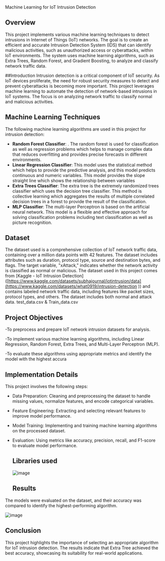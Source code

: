  Machine Learning for IoT Intrusion Detection

## Overview

This project implements various machine learning techniques to detect intrusions in Internet of Things (IoT) networks. The goal is to create an efficient and accurate Intrusion Detection System (IDS) that can identify malicious activities, such as unauthorized access or cyberattacks, within IoT environments. The system uses machine learning algorithms, such as Extra Trees, Random Forest, and Gradient Boosting, to analyze and classify network traffic data.




##Introduction
   Intrusion detection is a critical component of IoT security. As IoT devices proliferate, the need for robust security measures to detect and prevent cyberattacks is becoming more important. This project leverages machine learning to automate the detection of network-based intrusions in IoT systems. The focus is on analyzing network traffic to classify normal and malicious activities.

## Machine Learning Techniques

The following machine learning algorithms are used in this project for intrusion detection:

- **Random Forest Classifier**: . The random forest is used for classification as well as regression problems which helps to manage complex data that reduces overfitting and provides precise forecasts in different environments. 
- **Linear Regression Classifier**: This model uses the statistical method which helps to provide the predictive analysis, and this model predicts continuous and numeric variables. This model provides the slope straight line which shows the relationship between variables 
-  **Extra Trees Classifier**: The extra tree is the extremely randomized trees classifier which uses the decision tree classifier. This method is collective learning which aggregates the results of multiple correlated decision trees in a forest to provide the result of the classification. 
- **MLP Classifier**: The multi-layer Perceptron is based on the artificial neural network. This model is a flexible and effective approach for solving classification problems including text classification as well as picture recognition. 

## Dataset
The dataset used is a comprehensive collection of IoT network traffic data, containing over a million data points with 42 features. The dataset includes attributes such as duration, protocol type, source and destination bytes, and flags. The target variable, "xAttack," indicates whether the network activity is classified as normal or malicious.
The dataset used in this project comes from [Kaggle - IoT Intrusion Detection]([https://www.kaggle.com/datasets/subhajournal/iotintrusion/data](https://www.kaggle.com/datasets/what0919/intrusion-detection )) and contains labeled network traffic data, including features like packet sizes, protocol types, and others. The dataset includes both normal and attack data.
test_data.csv  & Train_data.csv

## Project Objectives

-To preprocess and prepare IoT network intrusion datasets for analysis.

-To implement various machine learning algorithms, including Linear Regression, Random Forest, Extra Trees, and Multi-Layer Perceptron (MLP).

-To evaluate these algorithms using appropriate metrics and identify the model with the highest accura

## Implementation Details

This project involves the following steps:

- Data Preparation: Cleaning and preprocessing the dataset to handle missing values, normalize features, and encode categorical variables.

- Feature Engineering: Extracting and selecting relevant features to improve model performance.

- Model Training: Implementing and training machine learning algorithms on the processed dataset.
  
- Evaluation: Using metrics like accuracy, precision, recall, and F1-score to evaluate model performance.

  ## Libraries used
  ![image](https://github.com/user-attachments/assets/b12ca68e-125d-4b43-a9cf-bd605a4fd0db)


  ## Results

The models were evaluated on the dataset, and their accuracy was compared to identify the highest-performing algorithm. 

![image](https://github.com/user-attachments/assets/119c8b12-8c5c-47d8-a9d9-d424258c92cf)



## Conclusion

This project highlights the importance of selecting an appropriate algorithm for IoT intrusion detection. The results indicate that Extra Tree achieved the best accuracy, showcasing its suitability for real-world applications.
